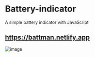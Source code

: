 # Battery-indicator
A simple battery indicator with JavaScript
## https://battman.netlify.app
![image](https://user-images.githubusercontent.com/81018331/211066872-1511c60d-4e9c-4f1f-ad62-0af70042d292.png)
